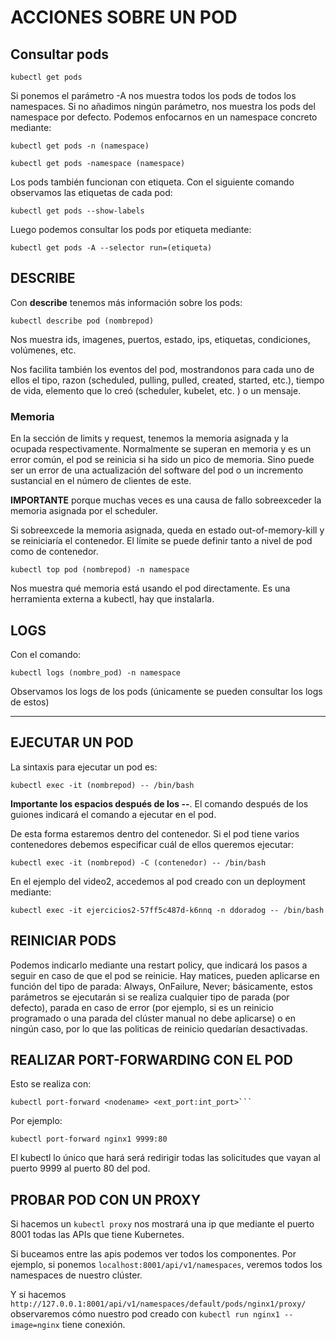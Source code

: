 # ACCIONES SOBRE UN POD

## Consultar pods

```shell
kubectl get pods 
```

Si ponemos el parámetro -A nos muestra todos los pods de todos los namespaces. 
Si no añadimos ningún parámetro, nos muestra los pods del namespace por defecto.
Podemos enfocarnos en un namespace concreto mediante:

```shell
kubectl get pods -n (namespace) 
```

```shell
kubectl get pods -namespace (namespace)
```

Los pods también funcionan con etiqueta. Con el siguiente comando observamos las etiquetas de cada pod:

```shell
kubectl get pods --show-labels 
```
Luego podemos consultar los pods por etiqueta mediante:

```shell
kubectl get pods -A --selector run=(etiqueta)
```

## DESCRIBE 

Con **describe** tenemos más información sobre los pods:

```shell
kubectl describe pod (nombrepod)
```

Nos muestra ids, imagenes, puertos, estado, ips, etiquetas, condiciones, volúmenes, etc. 

Nos facilita también los eventos del pod, mostrandonos para cada uno de ellos el tipo, razon (scheduled, pulling, pulled, created, started, etc.), tiempo de vida, elemento que lo creó (scheduler, kubelet, etc. ) o un mensaje. 

### Memoria

En la sección de limits y request, tenemos la memoria asignada y la ocupada respectivamente. Normalmente se superan en memoria y es un error común, el pod se reinicia si ha sido un pico de memoria. Sino puede ser un error de una actualización del software del pod o un incremento sustancial en el número de clientes de este.

**IMPORTANTE** porque muchas veces es una causa de fallo sobreexceder la memoria asignada por el scheduler. 

Si sobreexcede la memoria asignada, queda en estado out-of-memory-kill y se reiniciaría el contenedor. El límite se puede definir tanto a nivel de pod como de contenedor. 

```shell
kubectl top pod (nombrepod) -n namespace
``` 
Nos muestra qué memoria está usando el pod directamente. Es una herramienta externa a kubectl, hay que instalarla. 


## LOGS
Con el comando:
```shell
kubectl logs (nombre_pod) -n namespace
```  
Observamos los logs de los pods (únicamente se pueden consultar los logs de estos)

---

## EJECUTAR UN POD

La sintaxis para ejecutar un pod es: 

```shell
kubectl exec -it (nombrepod) -- /bin/bash 
```

**Importante los espacios después de los --**. El comando después de los guiones indicará el comando a ejecutar en el pod. 


De esta forma estaremos dentro del contenedor.  Si el pod tiene varios contenedores debemos especificar cuál de ellos queremos ejecutar:

```shell
kubectl exec -it (nombrepod) -C (contenedor) -- /bin/bash 
```


En el ejemplo del video2, accedemos al pod creado con un deployment mediante:
```shell
kubectl exec -it ejercicios2-57ff5c487d-k6nnq -n ddoradog -- /bin/bash
```

## REINICIAR PODS

Podemos indicarlo mediante una restart policy, que indicará los pasos a seguir en caso de que el pod se reinicie. Hay matices, pueden aplicarse en función del tipo de parada: Always, OnFailure, Never; básicamente, estos parámetros se ejecutarán si se realiza cualquier tipo de parada (por defecto), parada en caso de error (por ejemplo, si es un reinicio programado o una parada del clúster manual no debe aplicarse) o en ningún caso, por lo que las politicas de reinicio quedarían desactivadas. 

## REALIZAR PORT-FORWARDING CON EL POD
Esto se realiza con:

```shell
kubectl port-forward <nodename> <ext_port:int_port>```
```

Por ejemplo:
```shell
kubectl port-forward nginx1 9999:80
```

El kubectl lo único que hará será redirigir todas las solicitudes que vayan al puerto 9999 al puerto 80 del pod. 

## PROBAR POD CON UN PROXY

Si hacemos un ``kubectl proxy`` nos mostrará una ip que mediante el puerto 8001 todas las APIs que tiene Kubernetes. 

Si buceamos entre las apis podemos ver todos los componentes. 
Por ejemplo, si ponemos ``localhost:8001/api/v1/namespaces``, veremos todos los namespaces de nuestro clúster.

Y si hacemos ``http://127.0.0.1:8001/api/v1/namespaces/default/pods/nginx1/proxy/`` observaremos cómo nuestro pod creado con ``kubectl run nginx1 --image=nginx`` tiene conexión. 

